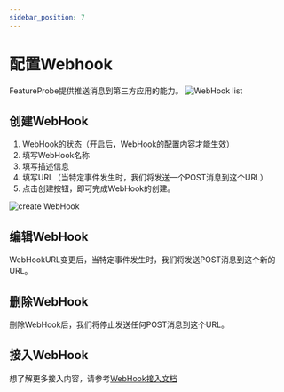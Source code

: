 ```yaml
---
sidebar_position: 7
---
```


# 配置Webhook

FeatureProbe提供推送消息到第三方应用的能力。
![WebHook list](/WebHook_list.png)

## 创建WebHook

1. WebHook的状态（开启后，WebHook的配置内容才能生效）
2. 填写WebHook名称
3. 填写描述信息
4. 填写URL（当特定事件发生时，我们将发送一个POST消息到这个URL）
5. 点击创建按钮，即可完成WebHook的创建。

![create WebHook](/WebHook.png)

## 编辑WebHook
WebHookURL变更后，当特定事件发生时，我们将发送POST消息到这个新的URL。

## 删除WebHook
删除WebHook后，我们将停止发送任何POST消息到这个URL。

## 接入WebHook
想了解更多接入内容，请参考[WebHook接入文档](https://docs.featureprobe.io/zh-CN/reference/webhook-access/)
